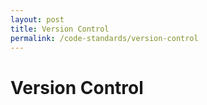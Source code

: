 ```yaml
---
layout: post
title: Version Control
permalink: /code-standards/version-control
---
```


# Version Control
